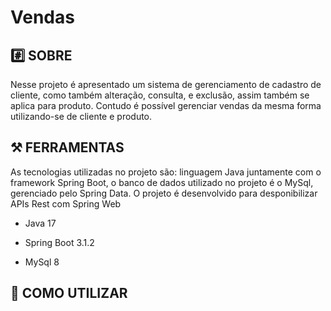 # Vendas

## #️⃣ SOBRE  

Nesse projeto é apresentado um sistema de gerenciamento de cadastro de cliente, como também alteração, consulta, e exclusão, assim também se aplica para produto. Contudo é possível gerenciar vendas da mesma forma utilizando-se de cliente e produto.



## ⚒️ FERRAMENTAS

As tecnologias utilizadas no projeto são: linguagem Java juntamente com o framework Spring Boot, o banco de dados utilizado no projeto é o MySql, gerenciado pelo Spring Data. O projeto é desenvolvido para desponibilizar APIs Rest com Spring Web

- Java 17

- Spring Boot 3.1.2

- MySql 8 

## 🔵 COMO UTILIZAR

```bash

`````


